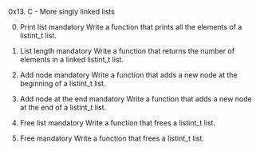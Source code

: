 0x13. C - More singly linked lists

0. Print list
mandatory
Write a function that prints all the elements of a listint_t list.


1. List length
mandatory
Write a function that returns the number of elements in a linked listint_t list.


2. Add node
mandatory
Write a function that adds a new node at the beginning of a listint_t list.

3. Add node at the end
mandatory
Write a function that adds a new node at the end of a listint_t list.


4. Free list
mandatory
Write a function that frees a listint_t list.


5. Free
mandatory
Write a function that frees a listint_t list.


